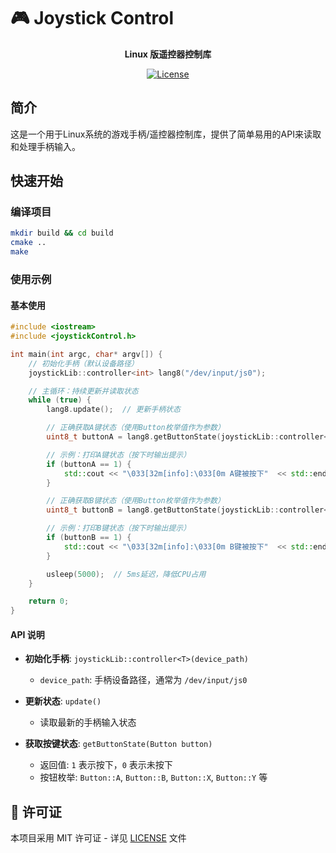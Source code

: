 # 🎮 Joystick Control

<div align="center">

**Linux 版遥控器控制库**

[![License](https://img.shields.io/badge/license-MIT-blue.svg)](LICENSE)

</div>

## 简介

这是一个用于Linux系统的游戏手柄/遥控器控制库，提供了简单易用的API来读取和处理手柄输入。

## 快速开始

### 编译项目

```bash
mkdir build && cd build
cmake ..
make
```

### 使用示例

#### 基本使用

```cpp
#include <iostream>
#include <joystickControl.h>

int main(int argc, char* argv[]) {
    // 初始化手柄（默认设备路径）
    joystickLib::controller<int> lang8("/dev/input/js0");

    // 主循环：持续更新并读取状态
    while (true) {
        lang8.update();  // 更新手柄状态

        // 正确获取A键状态（使用Button枚举值作为参数）
        uint8_t buttonA = lang8.getButtonState(joystickLib::controller<int>::Button::A);

        // 示例：打印A键状态（按下时输出提示）
        if (buttonA == 1) {
            std::cout << "\033[32m[info]:\033[0m A键被按下"  << std::endl;
        }

        // 正确获取B键状态（使用Button枚举值作为参数）
        uint8_t buttonB = lang8.getButtonState(joystickLib::controller<int>::Button::B);

        // 示例：打印B键状态（按下时输出提示）
        if (buttonB == 1) {
            std::cout << "\033[32m[info]:\033[0m B键被按下"  << std::endl;
        }

        usleep(5000);  // 5ms延迟，降低CPU占用
    }

    return 0;
}
```

#### API 说明

- **初始化手柄**: `joystickLib::controller<T>(device_path)`
  - `device_path`: 手柄设备路径，通常为 `/dev/input/js0`
  
- **更新状态**: `update()`
  - 读取最新的手柄输入状态
  
- **获取按键状态**: `getButtonState(Button button)`
  - 返回值: `1` 表示按下，`0` 表示未按下
  - 按钮枚举: `Button::A`, `Button::B`, `Button::X`, `Button::Y` 等


## 📄 许可证

本项目采用 MIT 许可证 - 详见 [LICENSE](LICENSE) 文件
